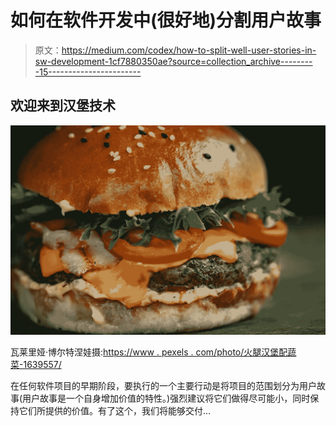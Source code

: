 # 如何在软件开发中(很好地)分割用户故事

> 原文：<https://medium.com/codex/how-to-split-well-user-stories-in-sw-development-1cf7880350ae?source=collection_archive---------15----------------------->

## 欢迎来到汉堡**技术**

![](img/4c643b5a82f57a394643a79a3a18e43c.png)

瓦莱里娅·博尔特涅娃摄:[https://www . pexels . com/photo/火腿汉堡配蔬菜-1639557/](https://www.pexels.com/photo/ham-burger-with-vegetables-1639557/)

在任何软件项目的早期阶段，要执行的一个主要行动是将项目的范围划分为用户故事(用户故事是一个自身增加价值的特性。)强烈建议将它们做得尽可能小，同时保持它们所提供的价值。有了这个，我们将能够交付…